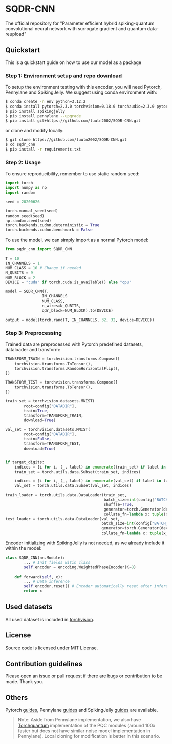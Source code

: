 # SQDR-CNN

The official repository for "Parameter efficient hybrid spiking-quantum convolutional neural network with surrogate gradient and quantum data-reupload"

## Quickstart

This is a quickstart guide on how to use our model as a package 

### Step 1: Environment setup and repo download

To setup the environment testing with this encoder, you will need Pytorch, Pennylane and SpikingJelly. We suggest using conda environment with:

```bash
$ conda create -n env python=3.12.2
$ conda install pytorch=2.3.0 torchvision=0.18.0 torchaudio=2.3.0 pytorch-cuda=12.1 -c pytorch -c nvidia #As latest pytorch conda guide, change cuda version suitable to your case.
$ pip install spikingjelly
$ pip install pennylane --upgrade
$ pip install git+https://github.com/luutn2002/SQDR-CNN.git
```

or clone and modify locally:

```bash
$ git clone https://github.com/luutn2002/SQDR-CNN.git
$ cd sqdr_cnn
$ pip install -r requirements.txt
```

### Step 2: Usage

To ensure reproducibility, remember to use static random seed:
```python
import torch
import numpy as np
import random

seed = 20200626

torch.manual_seed(seed)
random.seed(seed)
np.random.seed(seed)
torch.backends.cudnn.deterministic = True
torch.backends.cudnn.benchmark = False
```

To use the model, we can simply import as a normal Pytorch model:

```python
from sqdr_cnn import SQDR_CNN

T = 10
IN_CHANNELS = 1
NUM_CLASS = 10 # Change if needed
N_QUBITS = 9
NUM_BLOCK = 2
DEVICE = "cuda" if torch.cuda.is_available() else "cpu"

model = SQDR_CNN(T,
                IN_CHANNELS
                NUM_CLASS,
                n_wires=N_QUBITS,
                qdr_block=NUM_BLOCK).to(DEVICE)

output = model(torch.rand(T, IN_CHANNELS, 32, 32, device=DEVICE))
```

### Step 3: Preprocessing

Trained data are preprocessed with Pytorch predefined datasets, dataloader and transform:

```python
TRANSFORM_TRAIN = torchvision.transforms.Compose([
    torchvision.transforms.ToTensor(),
    torchvision.transforms.RandomHorizontalFlip(),
])

TRANSFORM_TEST = torchvision.transforms.Compose([
    torchvision.transforms.ToTensor(),
])

train_set = torchvision.datasets.MNIST(
        root=config["DATADIR"],
        train=True,
        transform=TRANSFORM_TRAIN,
        download=True)

val_set = torchvision.datasets.MNIST(
        root=config["DATADIR"],
        train=False,
        transform=TRANSFORM_TEST,
        download=True)


if target_digits:
    indices = [i for i, (_, label) in enumerate(train_set) if label in target_digits]
    train_set = torch.utils.data.Subset(train_set, indices)

    indices = [i for i, (_, label) in enumerate(val_set) if label in target_digits]
    val_set = torch.utils.data.Subset(val_set, indices)

train_loader = torch.utils.data.DataLoader(train_set, 
                                           batch_size=int(config["BATCH_SIZE"]), 
                                           shuffle=True,
                                           generator=torch.Generator(device=config["DEVICE"]),
                                           collate_fn=lambda x: tuple(x_.to(config["DEVICE"]) for x_ in torch.utils.data.dataloader.default_collate(x)))
test_loader = torch.utils.data.DataLoader(val_set, 
                                          batch_size=int(config["BATCH_SIZE"]),
                                          generator=torch.Generator(device=config["DEVICE"]),
                                          collate_fn=lambda x: tuple(x_.to(config["DEVICE"]) for x_ in torch.utils.data.dataloader.default_collate(x)))
```

Encoder initializing with SpikingJelly is not needed, as we already include it within the model:

```python
class SQDR_CNN(nn.Module):
        ... # Init fields witin class
        self.encoder = encoding.WeightedPhaseEncoder(K=8)
        
    def forward(self, x):
        ... # Data inference
        self.encoder.reset() # Encoder automatically reset after inference
        return x
```
## Used datasets

All used dataset is included in [torchvision](https://docs.pytorch.org/vision/main/datasets.html).

## License

Source code is licensed under MIT License.

## Contribution guidelines

Please open an issue or pull request if there are bugs or contribution to be made. Thank you.

## Others
Pytorch [guides](https://docs.pytorch.org/tutorials/beginner/basics/quickstart_tutorial.html), Pennylane [guides](https://pennylane.ai/) and SpikingJelly [guides](https://spikingjelly.readthedocs.io/zh-cn/latest/#index-en) are available.

> Note: Aside from Pennylane implementation, we also have [Torchquantum](https://github.com/mit-han-lab/torchquantum) implementation of the PQC modules (around 100x faster but does not have similar noise model implementation in Pennylane). Local cloning for modification is better in this scenario.
